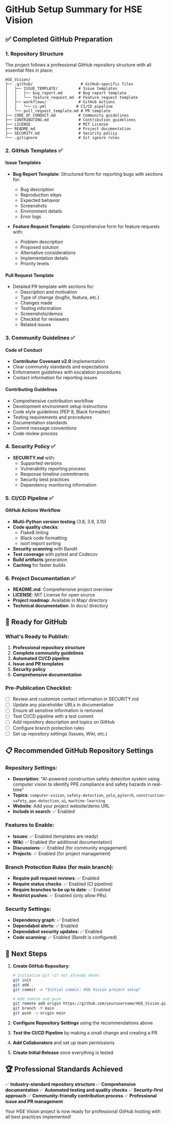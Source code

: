 # GitHub Setup Summary for HSE Vision

## ✅ Completed GitHub Preparation

### 1. Repository Structure
The project follows a professional GitHub repository structure with all essential files in place:

```
HSE_Vision/
├── .github/                     # GitHub-specific files
│   ├── ISSUE_TEMPLATE/         # Issue templates
│   │   ├── bug_report.md       # Bug report template
│   │   └── feature_request.md  # Feature request template
│   ├── workflows/              # GitHub Actions
│   │   └── ci.yml             # CI/CD pipeline
│   └── pull_request_template.md # PR template
├── CODE_OF_CONDUCT.md          # Community guidelines
├── CONTRIBUTING.md             # Contribution guidelines
├── LICENSE                     # MIT License
├── README.md                   # Project documentation
├── SECURITY.md                 # Security policy
└── .gitignore                  # Git ignore rules
```

### 2. GitHub Templates ✅

#### Issue Templates
- **Bug Report Template**: Structured form for reporting bugs with sections for:
  - Bug description
  - Reproduction steps
  - Expected behavior
  - Screenshots
  - Environment details
  - Error logs

- **Feature Request Template**: Comprehensive form for feature requests with:
  - Problem description
  - Proposed solution
  - Alternative considerations
  - Implementation details
  - Priority levels

#### Pull Request Template
- Detailed PR template with sections for:
  - Description and motivation
  - Type of change (bugfix, feature, etc.)
  - Changes made
  - Testing information
  - Screenshots/demos
  - Checklist for reviewers
  - Related issues

### 3. Community Guidelines ✅

#### Code of Conduct
- **Contributor Covenant v2.0** implementation
- Clear community standards and expectations
- Enforcement guidelines with escalation procedures
- Contact information for reporting issues

#### Contributing Guidelines
- Comprehensive contribution workflow
- Development environment setup instructions
- Code style guidelines (PEP 8, Black formatter)
- Testing requirements and procedures
- Documentation standards
- Commit message conventions
- Code review process

### 4. Security Policy ✅
- **SECURITY.md** with:
  - Supported versions
  - Vulnerability reporting process
  - Response timeline commitments
  - Security best practices
  - Dependency monitoring information

### 5. CI/CD Pipeline ✅

#### GitHub Actions Workflow
- **Multi-Python version testing** (3.8, 3.9, 3.10)
- **Code quality checks**:
  - Flake8 linting
  - Black code formatting
  - isort import sorting
- **Security scanning** with Bandit
- **Test coverage** with pytest and Codecov
- **Build artifacts** generation
- **Caching** for faster builds

### 6. Project Documentation ✅
- **README.md**: Comprehensive project overview
- **LICENSE**: MIT License for open source
- **Project roadmap**: Available in Map/ directory
- **Technical documentation**: In docs/ directory

## 🚀 Ready for GitHub

### What's Ready to Publish:
1. **Professional repository structure**
2. **Complete community guidelines**
3. **Automated CI/CD pipeline**
4. **Issue and PR templates**
5. **Security policy**
6. **Comprehensive documentation**

### Pre-Publication Checklist:
- [ ] Review and customize contact information in SECURITY.md
- [ ] Update any placeholder URLs in documentation
- [ ] Ensure all sensitive information is removed
- [ ] Test CI/CD pipeline with a test commit
- [ ] Add repository description and topics on GitHub
- [ ] Configure branch protection rules
- [ ] Set up repository settings (Issues, Wiki, etc.)

## 📋 Recommended GitHub Repository Settings

### Repository Settings:
- **Description**: "AI-powered construction safety detection system using computer vision to identify PPE compliance and safety hazards in real-time"
- **Topics**: `computer-vision`, `safety-detection`, `yolo`, `pytorch`, `construction-safety`, `ppe-detection`, `ai`, `machine-learning`
- **Website**: Add your project website/demo URL
- **Include in search**: ✅ Enabled

### Features to Enable:
- **Issues**: ✅ Enabled (templates are ready)
- **Wiki**: ✅ Enabled (for additional documentation)
- **Discussions**: ✅ Enabled (for community engagement)
- **Projects**: ✅ Enabled (for project management)

### Branch Protection Rules (for main branch):
- **Require pull request reviews**: ✅ Enabled
- **Require status checks**: ✅ Enabled (CI pipeline)
- **Require branches to be up to date**: ✅ Enabled
- **Restrict pushes**: ✅ Enabled (only allow PRs)

### Security Settings:
- **Dependency graph**: ✅ Enabled
- **Dependabot alerts**: ✅ Enabled
- **Dependabot security updates**: ✅ Enabled
- **Code scanning**: ✅ Enabled (Bandit is configured)

## 🎯 Next Steps

1. **Create GitHub Repository**:
   ```bash
   # Initialize git (if not already done)
   git init
   git add .
   git commit -m "Initial commit: HSE Vision project setup"
   
   # Add remote and push
   git remote add origin https://github.com/yourusername/HSE_Vision.git
   git branch -M main
   git push -u origin main
   ```

2. **Configure Repository Settings** using the recommendations above

3. **Test the CI/CD Pipeline** by making a small change and creating a PR

4. **Add Collaborators** and set up team permissions

5. **Create Initial Release** once everything is tested

## 🏆 Professional Standards Achieved

✅ **Industry-standard repository structure**
✅ **Comprehensive documentation**
✅ **Automated testing and quality checks**
✅ **Security-first approach**
✅ **Community-friendly contribution process**
✅ **Professional issue and PR management**

Your HSE Vision project is now ready for professional GitHub hosting with all best practices implemented!